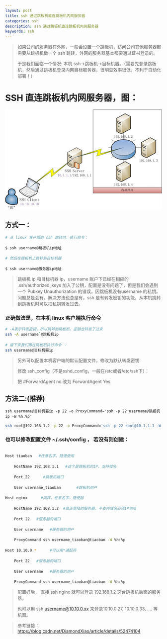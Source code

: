 ```yaml
---
layout: post
title: ssh 通过跳板机直连跳板机内网服务器
categories: ssh
description: ssh 通过跳板机直连跳板机内网服务器
keywords: ssh
---
```


> 如果公司的服务器在外网，一般会设置一个跳板机，访问公司其他服务器都需要从跳板机做一个 ssh 跳转，外网的服务器基本都要通过证书登录的。
>
> 于是我们面临一个情况: 本机 ssh->跳板机->目标机器。（需要先登录跳板机，然后通过跳板机登录内网目标服务器，很明显效率很低，不利于自动化部署！）

# SSH 直连跳板机内网服务器，图：

![ ](/images/20181120-ssh-connect-through-springboard-01.png)

## 方式一：

```bash
# 从 linux 客户端的 ssh 跳转时，执行命令：

$ ssh username@跳板机ip地址

# 然后在跳板机上跳转到目标机器

$ ssh username@服务器ip地址
```

> 跳板机 ip 和目标机器 ip，username 账户下已经在相应的 .ssh/authorized_keys 加入了公钥，配置是没有问题了，但是我们会遇到一个 Pubkey Unauthorization 的错误，因跳板机没有username 的私钥。问题总是会有，解决方法也总是有，ssh 是有转发密钥的功能，从本机跳转到跳板机时可以把私钥转发过去。

### 正确做法是，在本机 linux 客户端执行命令

```bash
# -A表示转发密钥，所以跳转到跳板机，密钥也转发了过来
ssh -A username`@跳板机ip

# 接下来我们再在跳板机执行命令 ：
ssh username@目标机器ip
```

> 另外可以配置本机客户端的默认配置文件，修改为默认转发密钥:
>
> 修改 ssh_config（不是sshd_config，一般在/etc或者/etc/ssh下）：
>
> 把 #ForwardAgent no 改为 ForwardAgent Yes

## 方法二:(推荐)

`ssh username@目标机器ip -p 22 -o ProxyCommand='ssh -p 22 username@跳板机ip -W %h:%p'`

```bash
ssh root@192.168.1.2 -p 22 -o ProxyCommand='ssh -p 22 root@10.1.1.1 -W %h:%p'
```

### 也可以修改配置文件 ~/.ssh/config ， 若没有则创建：

```bash

Host tiaoban   #任意名字，随便使用

    HostName 192.168.1.1   #这个是跳板机的IP，支持域名

    Port 22      #跳板机端口

    User username_tiaoban       #跳板机用户

Host nginx      #同样，任意名字，随便起

    HostName 192.168.1.2  #真正登陆的服务器，不支持域名必须IP地址

    Port 22   #服务器的端口

    User username   #服务器的用户

    ProxyCommand ssh username_tiaoban@tiaoban -W %h:%p

Host 10.10.0.*      #可以用*通配符

    Port 22   #服务器的端口

    User username   #服务器的用户

    ProxyCommand ssh username_tiaoban@tiaoban -W %h:%p

```

> 配置好后， 直接 ssh nginx 就可以登录 192.168.1.2 这台跳板机后面的服务器。
>
> 也可以用 ssh username@10.10.0.xx 来登录10.10.0.27, 10.10.0.33, …. 等机器。

> 参考链接：<https://blog.csdn.net/DiamondXiao/article/details/52474104>